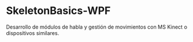SkeletonBasics-WPF
==================
Desarrollo de módulos de habla y gestión de movimientos con MS Kinect o dispositivos similares.
